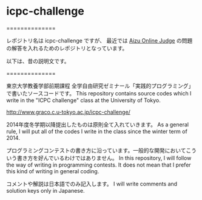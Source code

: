 # icpc-challenge
==============

レポジトリ名は icpc-challenge ですが、
最近では [Aizu Online Judge](http://judge.u-aizu.ac.jp/onlinejudge/index.jsp?lang=ja) の問題の解答を入れるためのレポジトリとなっています。

以下は、昔の説明文です。

==============

東京大学教養学部前期課程 全学自由研究ゼミナール「実践的プログラミング」で書いたソースコードです。
This repository contains source codes which I write in the "ICPC challenge" class at the University of Tokyo.

http://www.graco.c.u-tokyo.ac.jp/icpc-challenge/

2014年度冬学期以降提出したものは原則全て入れていきます。
As a general rule, I will put all of the codes I write in the class since the winter term of 2014.

プログラミングコンテストの書き方に沿っています。一般的な開発においてこういう書き方を好んでいるわけではありません。
In this repository, I will follow the way of writing in programming contests.
It does not mean that I prefer this kind of writing in general coding.

コメントや解説は日本語でのみ記入します。
I will write comments and solution keys only in Japanese.
